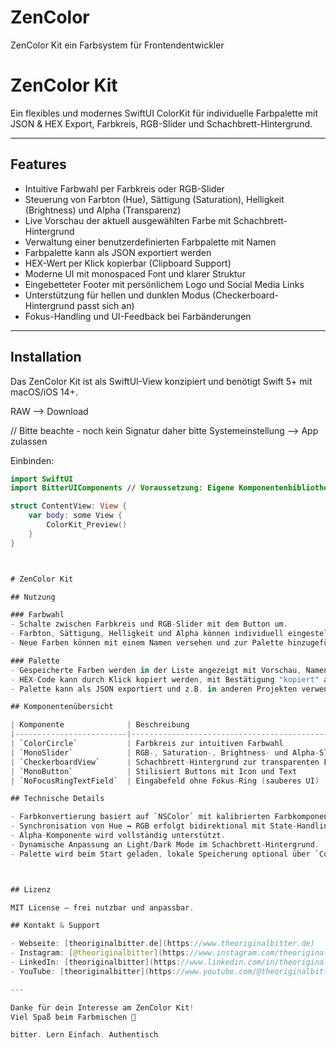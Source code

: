 # ZenColor
ZenColor Kit ein Farbsystem für Frontendentwickler

# ZenColor Kit

Ein flexibles und modernes SwiftUI ColorKit für individuelle Farbpalette mit JSON & HEX Export, Farbkreis, RGB-Slider und Schachbrett-Hintergrund.

---

## Features

- Intuitive Farbwahl per Farbkreis oder RGB-Slider
- Steuerung von Farbton (Hue), Sättigung (Saturation), Helligkeit (Brightness) und Alpha (Transparenz)
- Live Vorschau der aktuell ausgewählten Farbe mit Schachbrett-Hintergrund
- Verwaltung einer benutzerdefinierten Farbpalette mit Namen
- Farbpalette kann als JSON exportiert werden
- HEX-Wert per Klick kopierbar (Clipboard Support)
- Moderne UI mit monospaced Font und klarer Struktur
- Eingebetteter Footer mit persönlichem Logo und Social Media Links
- Unterstützung für hellen und dunklen Modus (Checkerboard-Hintergrund passt sich an)
- Fokus-Handling und UI-Feedback bei Farbänderungen

---

## Installation

Das ZenColor Kit ist als SwiftUI-View konzipiert und benötigt Swift 5+ mit macOS/iOS 14+.

RAW --> Download 

// Bitte beachte - noch kein Signatur daher bitte Systemeinstellung --> App zulassen 

Einbinden:

```swift
import SwiftUI
import BitterUIComponents // Voraussetzung: Eigene Komponentenbibliothek

struct ContentView: View {
    var body: some View {
        ColorKit_Preview()
    }
}



# ZenColor Kit

## Nutzung

### Farbwahl
- Schalte zwischen Farbkreis und RGB-Slider mit dem Button um.
- Farbton, Sättigung, Helligkeit und Alpha können individuell eingestellt werden.
- Neue Farben können mit einem Namen versehen und zur Palette hinzugefügt werden.

### Palette
- Gespeicherte Farben werden in der Liste angezeigt mit Vorschau, Namen, RGB-Werten und HEX-Code.
- HEX-Code kann durch Klick kopiert werden, mit Bestätigung "kopiert" als Feedback.
- Palette kann als JSON exportiert und z.B. in anderen Projekten verwendet werden.

## Komponentenübersicht

| Komponente              | Beschreibung                                                                 |
|-------------------------|------------------------------------------------------------------------------|
| `ColorCircle`           | Farbkreis zur intuitiven Farbwahl                                            |
| `MonoSlider`            | RGB-, Saturation-, Brightness- und Alpha-Slider mit farblicher Kennzeichnung |
| `CheckerboardView`      | Schachbrett-Hintergrund zur transparenten Farbdarstellung                    |
| `MonoButton`            | Stilisiert Buttons mit Icon und Text                                         |
| `NoFocusRingTextField`  | Eingabefeld ohne Fokus-Ring (sauberes UI)                                    |

## Technische Details

- Farbkonvertierung basiert auf `NSColor` mit kalibrierten Farbkomponenten.
- Synchronisation von Hue ↔ RGB erfolgt bidirektional mit State-Handling.
- Alpha-Komponente wird vollständig unterstützt.
- Dynamische Anpassung an Light/Dark Mode im Schachbrett-Hintergrund.
- Palette wird beim Start geladen, lokale Speicherung optional über `ColorKit.loadCustomPalette()`.



## Lizenz

MIT License – frei nutzbar und anpassbar.

## Kontakt & Support

- Webseite: [theoriginalbitter.de](https://www.theoriginalbitter.de)
- Instagram: [@theoriginalbitter](https://www.instagram.com/theoriginalbitter)
- LinkedIn: [theoriginalbitter](https://www.linkedin.com/in/theoriginalbitter)
- YouTube: [theoriginalbitter](https://www.youtube.com/@theoriginalbitter)

---

Danke für dein Interesse am ZenColor Kit!  
Viel Spaß beim Farbmischen 🎨

bitter. Lern Einfach. Authentisch

